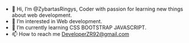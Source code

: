- 👋 Hi, I’m @ZybartasRingys, Coder with passion for learning new things about web development.
- 👀 I’m interested in Web development.
- 🌱 I’m currently learning CSS BOOTSTRAP JAVASCRIPT.
- 📫 How to reach me DeveloperZR92@gmail.com

<!---
ZybartasRingys/ZybartasRingys is a ✨ special ✨ repository because its `README.md` (this file) appears on your GitHub profile.
You can click the Preview link to take a look at your changes.
--->
